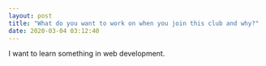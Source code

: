 ```yaml
---
layout: post
title: "What do you want to work on when you join this club and why?"
date: 2020-03-04 03:12:40
---
```

I want to learn something in web development.
